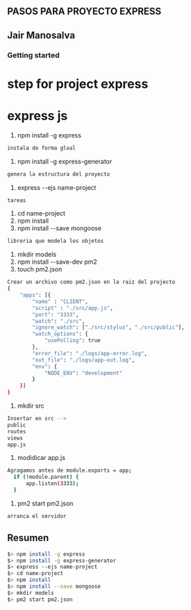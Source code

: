 ## PASOS PARA PROYECTO EXPRESS
## Jair Manosalva
### Getting started
# step for project express

# express js

1. npm install -g express
```bash
instala de forma gloal
```
1. npm install -g express-generator

  ```bash
  genera la estructura del proyecto
  ```
1. express --ejs name-project

  ```bash
  tareas
  ```
1. cd name-project
1. npm install
1. npm install --save mongoose
```bash
libreria que modela los objetos
```
1. mkdir models
1. npm install --save-dev pm2
1. touch pm2.json
```bash
Crear un archivo como pm2.json en la raiz del projecto
{
    "apps": [{
        "name" : "CLIENT",
        "script" : "./src/app.js",
        "port": "3333",
        "watch": "./src",
        "ignore_watch": ["./src/stylus", "./src/public"],
        "watch_options": {
            "usePolling": true
        },
        "error_file": "./logs/app-error.log",
        "out_file": "./logs/app-out.log",
        "env": {
            "NODE_ENV": "development"
        }
    }]
}
```
1. mkdir src
```bash
Insertar en src -->
public
routes
views
app.js
```
1. modidicar app.js
```bash
Agragamos antes de module.exports = app;
  if (!module.parent) {
      app.listen(3333);
  }

```
1. pm2 start pm2.json
```bash
arranca el servidor
```
## Resumen
```bash
$> npm install -g express
$> npm install -g express-generator
$> express --ejs name-project
$> cd name-project
$> npm install
$> npm install --save mongoose
$> mkdir models
$> pm2 start pm2.json
```
